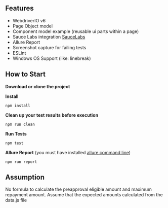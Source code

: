 ## Features
- WebdriverIO v6
- Page Object model
- Component model example (reusable ui parts within a page)
- Sauce Labs integration [SauceLabs](https://saucelabs.com/)
- Allure Report
- Screenshot capture for failing tests
- ESLint
- Windows OS Support (like: linebreak)

## How to Start

**Download or clone the project**

**Install**

```npm install```

**Clean up your test results before execution**

`npm run clean`

**Run Tests**

```npm test```

**Allure Report**
(you must have installed [allure command line](https://docs.qameta.io/allure/#_get_started))

```npm run report```

## Assumption
No formula to calculate the preapproval eligible amount and maximum repayment amount. Assume that the expected amounts calculated from the data.js file

